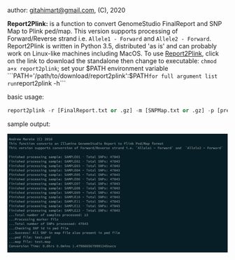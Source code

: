 author: gitahimart@gmail.com, (C), 2020

<b>Report2Plink:</b> is a function to convert GenomeStudio FinalReport and SNP Map to Plink ped/map. This version supports processing of Forward/Reverse strand i.e. `Allele1 - Forward` and  `Allele2 - Forward`. Report2Plink 
is written in Python 3.5, distributed 'as is' and can probably work on Linux-like machines including MacOS. To use [Report2Plink](https://github.com/AMarete/GenomeStudio/raw/main/report2plink), click on the link to download the standalone then change to executable: ```chmod a+x report2plink```; set your $PATH environment variable ```PATH='/path/to/download/report2plink':$PATH``` for full argument list run ```report2plink -h```

basic usage:  
    
  ```python
  report2plink -r [FinalReport.txt or .gz] -m [SNPMap.txt or .gz] -p [prefix]
  ```


sample output:

![ ](https://github.com/AMarete/GenomeStudio/blob/main/data/Screen%20Shot%202020-10-14%20at%2010.28.03%20AM.png?raw=true)
